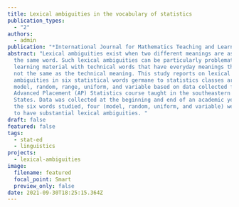 ```yaml
---
title: Lexical ambiguities in the vocabulary of statistics
publication_types:
  - "2"
authors:
  - admin
publication: "*International Journal for Mathematics Teaching and Learning, 17*(3)"
abstract: "Lexical ambiguities exist when two different meanings are ascribed to
  the same word. Such lexical ambiguities can be particularly problematic for
  learning material with technical words that have everyday meanings that are
  not the same as the technical meaning. This study reports on lexical
  ambiguities in six statistical words germane to statistics classes arbitrary,
  model, random, range, uniform, and variable based on data collected from an
  Advanced Placement (AP) Statistics course taught in the southeastern United
  States. Data was collected at the beginning and end of an academic year. Of
  the six words studied, four (model, random, uniform, and variable) were found
  to have substantial lexical ambiguities. "
draft: false
featured: false
tags:
  - stat-ed
  - linguistics
projects:
  - lexical-ambiguities
image:
  filename: featured
  focal_point: Smart
  preview_only: false
date: 2021-09-30T18:25:15.364Z
---
```

